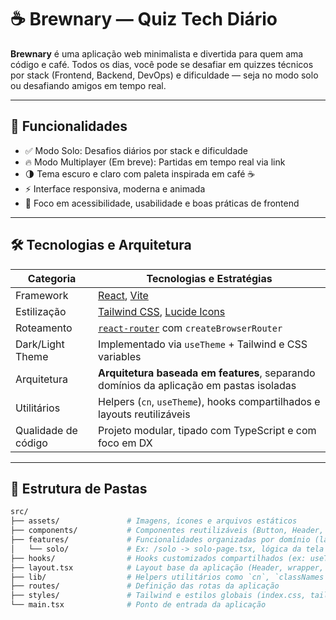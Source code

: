 # ☕ Brewnary — Quiz Tech Diário

**Brewnary** é uma aplicação web minimalista e divertida para quem ama código e café. Todos os dias, você pode se desafiar em quizzes técnicos por stack (Frontend, Backend, DevOps) e dificuldade — seja no modo solo ou desafiando amigos em tempo real.

---

## 🚀 Funcionalidades

- ✅ Modo Solo: Desafios diários por stack e dificuldade
- 🔥 Modo Multiplayer (Em breve): Partidas em tempo real via link
- 🌗 Tema escuro e claro com paleta inspirada em café ☕
- ⚡ Interface responsiva, moderna e animada
- 🧠 Foco em acessibilidade, usabilidade e boas práticas de frontend

---

## 🛠️ Tecnologias e Arquitetura

| Categoria         | Tecnologias e Estratégias                                                                 |
|-------------------|--------------------------------------------------------------------------------------------|
| Framework         | [React](https://reactjs.org/), [Vite](https://vitejs.dev/)                                 |
| Estilização       | [Tailwind CSS](https://tailwindcss.com/), [Lucide Icons](https://lucide.dev/)             |
| Roteamento        | [`react-router`](https://reactrouter.com/) com `createBrowserRouter`                   |
| Dark/Light Theme  | Implementado via `useTheme` + Tailwind e CSS variables                                     |
| Arquitetura       | **Arquitetura baseada em features**, separando domínios da aplicação em pastas isoladas   |                              |
| Utilitários       | Helpers (`cn`, `useTheme`), hooks compartilhados e layouts reutilizáveis                   |
| Qualidade de código | Projeto modular, tipado com TypeScript e com foco em DX                                 |

---

## 📂 Estrutura de Pastas

```bash
src/
├── assets/               # Imagens, ícones e arquivos estáticos
├── components/           # Componentes reutilizáveis (Button, Header, etc)
├── features/             # Funcionalidades organizadas por domínio (landing, solo...)
│   └── solo/             # Ex: /solo -> solo-page.tsx, lógica da tela solo
├── hooks/                # Hooks customizados compartilhados (ex: useTheme)
├── layout.tsx            # Layout base da aplicação (Header, wrapper, ThemeToggle)
├── lib/                  # Helpers utilitários como `cn`, `classNames`, tema, etc
├── routes/               # Definição das rotas da aplicação
├── styles/               # Tailwind e estilos globais (index.css, tailwind.css)
└── main.tsx              # Ponto de entrada da aplicação